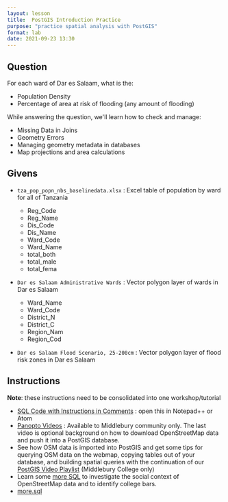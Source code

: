 ```yaml
---
layout: lesson
title:  PostGIS Introduction Practice
purpose: "practice spatial analysis with PostGIS"
format: lab
date: 2021-09-23 13:30
---
```


## Question

For each ward of Dar es Salaam, what is the:
- Population Density
- Percentage of area at risk of flooding (any amount of flooding)

While answering the question, we'll learn how to check and manage:
- Missing Data in Joins
- Geometry Errors
- Managing geometry metadata in databases
- Map projections and area calculations

## Givens

- `tza_pop_popn_nbs_baselinedata.xlsx` : Excel table of population by ward for all of Tanzania
  - Reg_Code
  - Reg_Name
  - Dis_Code
  - Dis_Name
  - Ward_Code
  - Ward_Name
  - total_both
  - total_male
  - total_fema

- `Dar es Salaam Administrative Wards` : Vector polygon layer of wards in Dar es Salaam
  - Ward_Name
  - Ward_Code
  - District_N
  - District_C
  - Region_Nam
  - Region_Cod

- `Dar es Salaam Flood Scenario, 25-200cm` : Vector polygon layer of flood risk zones in Dar es Salaam

## Instructions

**Note**: these instructions need to be consolidated into one workshop/tutorial

- [SQL Code with Instructions in Comments](/assets/dsm_sql.sql) : open this in Notepad++ or Atom
- [Panopto Videos](https://midd.hosted.panopto.com/Panopto/Pages/Sessions/List.aspx?folderID=beda027d-3b8e-4700-9ae7-acf4012bdc0e) : Available to Middlebury community only. The last video is optional background on how to download OpenStreetMap data and push it into a PostGIS database.
- See how OSM data is imported into PostGIS and get some tips for querying OSM data on the webmap, copying tables out of your database, and building spatial queries with the continuation of our [PostGIS Video Playlist](https://midd.hosted.panopto.com/Panopto/Pages/Sessions/List.aspx?folderID=beda027d-3b8e-4700-9ae7-acf4012bdc0e) (Middlebury College only)
- Learn some [more SQL](/assets/osm_sql.sql) to investigate the social context of OpenStreetMap data and to identify college bars.
- [more.sql](/assets/more.sql)
